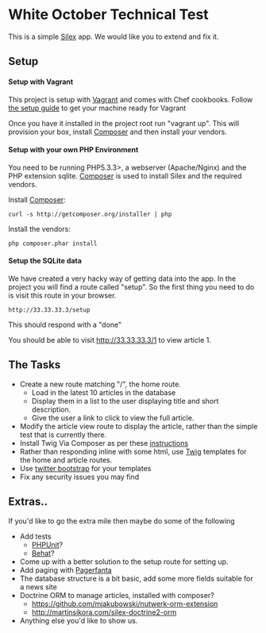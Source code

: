 White October Technical Test
===============================

This is a simple [Silex](http://silex.sensiolabs.org/) app. We would like you to extend and fix it.
## Setup
#### Setup with Vagrant

This project is setup with [Vagrant](http://vagrantup.com) and comes with Chef cookbooks. Follow [the setup guide](http://vagrantup.com/v1/docs/getting-started/index.html) to get your machine ready for Vagrant 

Once you have it installed in the project root run "vagrant up". This will provision your box, install [Composer](http://getcomposer.org) and then install your vendors.

#### Setup with your own PHP Environment 

You need to be running PHP5.3.3>, a webserver (Apache/Nginx) and the PHP extension sqlite. [Composer](http://getcomposer.org) is used to install Silex and the required vendors.

Install [Composer](http://getcomposer.org):

	curl -s http://getcomposer.org/installer | php
	
Install the vendors:

	php composer.phar install
	
#### Setup the SQLite data

We have created a very hacky way of getting data into the app. In the project you will find a route called "setup". So the first thing you need to do is visit this route in your browser.

	http://33.33.33.3/setup
	
This should respond with a "done"

You should be able to visit http://33.33.33.3/1 to view article 1.

The Tasks
------
* Create a new route matching "/", the home route. 
	* Load in the latest 10 articles in the database
	* Display them in a list to the user displaying title and short description. 
	* Give the user a link to click to view the full article.
* Modify the article view route to display the article, rather than the simple test that is currently there.
* Install Twig Via Composer as per these [instructions](http://silex.sensiolabs.org/doc/providers/twig.html)
* Rather than responding inline with some html, use [Twig](http://twig.sensiolabs.org/) templates for the home and article routes.  
* Use [twitter bootstrap](http://twitter.github.com/bootstrap/) for your templates 
* Fix any security issues you may find

Extras..
------
If you'd like to go the extra mile then maybe do some of the following

* Add tests
	* [PHPUnit](http://www.phpunit.de/manual/current/en/index.html)?
	* [Behat](http://behat.org/)?
* Come up with a better solution to the setup route for setting up.
* Add paging with [Pagerfanta](https://github.com/whiteoctober/Pagerfanta)
* The database structure is a bit basic, add some more fields suitable for a news site
* Doctrine ORM to manage articles, installed with composer? 
	* https://github.com/mjakubowski/nutwerk-orm-extension 
	* http://martinsikora.com/silex-doctrine2-orm
* Anything else you'd like to show us.
